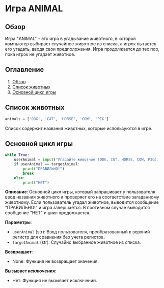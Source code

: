# Игра ANIMAL

## Обзор

Игра "ANIMAL" - это игра в угадывание животного, в которой компьютер выбирает случайное животное из списка, а игрок пытается его угадать, вводя свои предположения. Игра продолжается до тех пор, пока игрок не угадает животное.

## Оглавление

1. [Обзор](#обзор)
2. [Список животных](#список-животных)
3. [Основной цикл игры](#основной-цикл-игры)

## Список животных

```python
animals = ['DOG', 'CAT', 'HORSE', 'COW', 'PIG']
```

Список содержит названия животных, которые используются в игре.

## Основной цикл игры

```python
while True:
    userAnimal = input("Угадайте животное (DOG, CAT, HORSE, COW, PIG): ").upper()
    if userAnimal == targetAnimal:
        print("ПРАВИЛЬНО!")
        break
    else:
        print("НЕТ")
```

**Описание**:
Основной цикл игры, который запрашивает у пользователя ввод названия животного и проверяет его на соответствие загаданному животному. Если пользователь угадал животное, выводится сообщение "ПРАВИЛЬНО!" и игра завершается. В противном случае выводится сообщение "НЕТ" и цикл продолжается.

**Параметры**:
- `userAnimal` (str):  Ввод пользователя, преобразованный в верхний регистр для сравнения без учета регистра.
- `targetAnimal` (str): Случайно выбранное животное из списка.

**Возвращает**:
- None: Функция не возвращает значения.

**Вызывает исключения**:
- Нет: Функция не вызывает исключений.